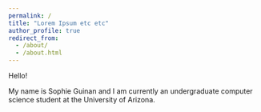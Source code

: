 ```yaml
---
permalink: /
title: "Lorem Ipsum etc etc"
author_profile: true
redirect_from: 
  - /about/
  - /about.html
---
```


Hello!

My name is Sophie Guinan and I am currently an undergraduate computer science student at the University of Arizona.